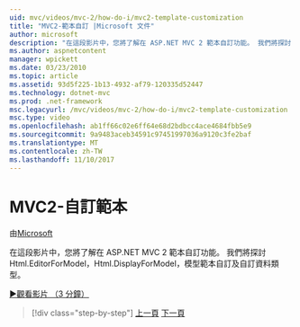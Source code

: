 ```yaml
---
uid: mvc/videos/mvc-2/how-do-i/mvc2-template-customization
title: "MVC2-範本自訂 |Microsoft 文件"
author: microsoft
description: "在這段影片中，您將了解在 ASP.NET MVC 2 範本自訂功能。 我們將探討 Html.EditorForModel、 Html.DisplayForModel、 模型 Templ..."
ms.author: aspnetcontent
manager: wpickett
ms.date: 03/23/2010
ms.topic: article
ms.assetid: 93d5f225-1b13-4932-af79-120335d52447
ms.technology: dotnet-mvc
ms.prod: .net-framework
msc.legacyurl: /mvc/videos/mvc-2/how-do-i/mvc2-template-customization
msc.type: video
ms.openlocfilehash: ab1ff66c02e6ff64e68d2bdbcc4ace4684fbb5e9
ms.sourcegitcommit: 9a9483aceb34591c97451997036a9120c3fe2baf
ms.translationtype: MT
ms.contentlocale: zh-TW
ms.lasthandoff: 11/10/2017
---
```

<a name="mvc2---template-customization"></a>MVC2-自訂範本
====================
由[Microsoft](https://github.com/microsoft)

在這段影片中，您將了解在 ASP.NET MVC 2 範本自訂功能。 我們將探討 Html.EditorForModel，Html.DisplayForModel，模型範本自訂及自訂資料類型。

[&#9654;觀看影片 （3 分鐘）](https://channel9.msdn.com/Blogs/ASP-NET-Site-Videos/mvc2-template-customization)

>[!div class="step-by-step"]
[上一頁](mvc2-model-validation.md)
[下一頁](aspnet-mvc-2-areas.md)
